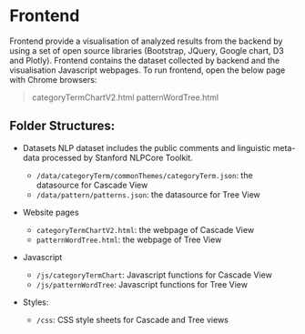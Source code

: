 # Frontend
Frontend provide a visualisation of analyzed results from the backend by using a set of open source libraries (Bootstrap, JQuery, Google chart, D3 and Plotly). 
Frontend contains the dataset collected by backend and the visualisation Javascript webpages. To run frontend, open the below page with Chrome browsers:
> categoryTermChartV2.html
> patternWordTree.html

## Folder Structures:
* Datasets 
NLP dataset includes the public comments and linguistic meta-data processed by Stanford NLPCore Toolkit.
  - `/data/categoryTerm/commonThemes/categoryTerm.json`: the datasource for Cascade View
  - `/data/pattern/patterns.json`: the datasource for Tree View
    
* Website pages 
  - `categoryTermChartV2.html`: the webpage of Cascade View
  - `patternWordTree.html`: the webpage of Tree View
    
* Javascript
  - `/js/categoryTermChart`: Javascript functions for Cascade View
  - `/js/patternWordTree`: Javascript functions for Tree View

* Styles:
    - `/css`: CSS style sheets for Cascade and Tree views 
